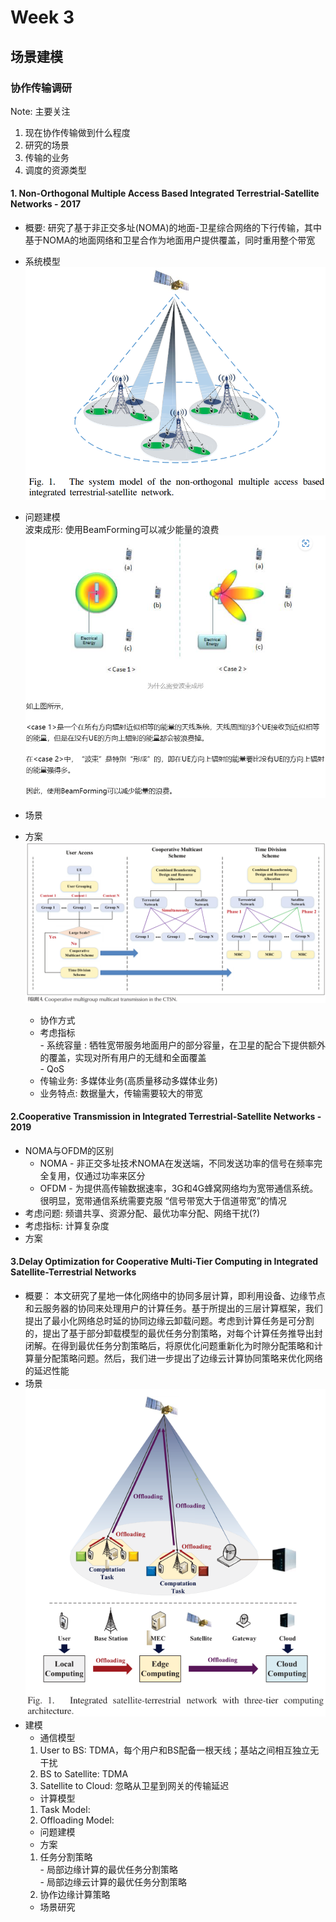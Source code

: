 # Week 3
## 场景建模
### 协作传输调研
Note: 主要关注
1. 现在协作传输做到什么程度
2. 研究的场景
3. 传输的业务
4. 调度的资源类型
#### 1. Non-Orthogonal Multiple Access Based Integrated Terrestrial-Satellite Networks - 2017  
- 概要: 研究了基于非正交多址(NOMA)的地面-卫星综合网络的下行传输，其中基于NOMA的地面网络和卫星合作为地面用户提供覆盖，同时重用整个带宽
- 系统模型
![系统模型](https://github.com/loafluls/report_images/blob/main/images/NOMA%E7%B3%BB%E7%BB%9F%E6%A8%A1%E5%9E%8B.png)
- 问题建模  
  波束成形: 使用BeamForming可以减少能量的浪费
  ![波束成形](https://github.com/loafluls/report_images/blob/main/images/%E6%B3%A2%E6%9D%9F%E6%88%90%E5%BD%A2.png)
- 场景

- 方案
![方案](https://github.com/loafluls/report_images/blob/main/images/CTSN.png)
    - 协作方式  
    - 考虑指标  
            - 系统容量 : 牺牲宽带服务地面用户的部分容量，在卫星的配合下提供额外的覆盖，实现对所有用户的无缝和全面覆盖  
            - QoS   
    - 传输业务: 多媒体业务(高质量移动多媒体业务)  
    - 业务特点: 数据量大，传输需要较大的带宽  
#### 2.Cooperative Transmission in Integrated Terrestrial-Satellite Networks - 2019
- NOMA与OFDM的区别
    - NOMA - 非正交多址技术NOMA在发送端，不同发送功率的信号在频率完全复用，仅通过功率来区分
    - OFDM - 为提供高传输数据速率，3G和4G蜂窝网络均为宽带通信系统。很明显，宽带通信系统需要克服 “信号带宽大于信道带宽”的情况
- 考虑问题: 频谱共享、资源分配、最优功率分配、网络干扰(?)
- 考虑指标: 计算复杂度
- 方案
#### 3.Delay Optimization for Cooperative Multi-Tier Computing in Integrated Satellite-Terrestrial Networks
- 概要： 本文研究了星地一体化网络中的协同多层计算，即利用设备、边缘节点和云服务器的协同来处理用户的计算任务。基于所提出的三层计算框架，我们提出了最小化网络总时延的协同边缘云卸载问题。考虑到计算任务是可分割的，提出了基于部分卸载模型的最优任务分割策略，对每个计算任务推导出封闭解。在得到最优任务分割策略后，将原优化问题重新化为时隙分配策略和计算量分配策略问题。然后，我们进一步提出了边缘云计算协同策略来优化网络的延迟性能
- 场景
 ![场景](https://github.com/loafluls/report_images/blob/main/images/%E6%98%9F%E5%9C%B0%E9%9B%86%E6%88%90%E7%BD%91%E7%BB%9C.png)
- 建模  
    - 通信模型    
     1. User to BS: TDMA，每个用户和BS配备一根天线；基站之间相互独立无干扰  
     2. BS to Satellite: TDMA  
     3. Satellite to Cloud: 忽略从卫星到网关的传输延迟  
    - 计算模型  
     1. Task Model:  
     2. Offloading Model:  
    - 问题建模  
    - 方案
     1. 任务分割策略  
            - 局部边缘计算的最优任务分割策略  
            - 局部边缘云计算的最优任务分割策略  
     2. 协作边缘计算策略  
    - 场景研究
